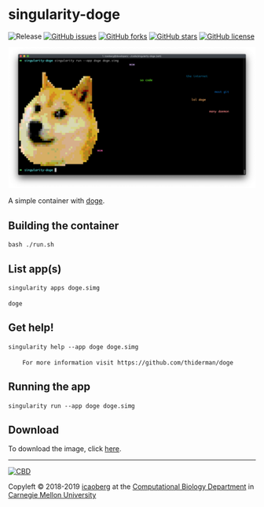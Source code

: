 # singularity-doge
![Release](https://img.shields.io/badge/release-prealpha-red.svg)
[![GitHub issues](https://img.shields.io/github/issues/icaoberg/singularity-doge.svg)](https://github.com/icaoberg/singularity-doge/issues)
[![GitHub forks](https://img.shields.io/github/forks/icaoberg/singularity-doge.svg)](https://github.com/icaoberg/singularity-doge/network)
[![GitHub stars](https://img.shields.io/github/stars/icaoberg/singularity-doge.svg)](https://github.com/icaoberg/singularity-doge/stargazers)
[![GitHub license](https://img.shields.io/badge/license-GPLv3-blue.svg)](https://www.gnu.org/licenses/quick-guide-gplv3.en.html)

![doge](/images/doge.png)

A simple container with [doge](https://github.com/thiderman/doge).

## Building the container
```
bash ./run.sh
```

## List app(s)
```
singularity apps doge.simg                                     

doge
```

## Get help!
```
singularity help --app doge doge.simg

    For more information visit https://github.com/thiderman/doge
```

## Running the app

```
singularity run --app doge doge.simg
```

## Download

To download the image, click [here](https://drive.google.com/open?id=1sMVoqhr7ic_GUVfvnq_RaatywDw8mVJG).

---
[![CBD](http://www.cbd.cmu.edu/wp-content/uploads/2017/07/wordpress-default.png)](http://www.cbd.cmu.edu)

Copyleft © 2018-2019 [icaoberg](http://www.andrew.cmu.edu/~icaoberg) at the [Computational Biology Department](http://www.cbd.cmu.edu) in [Carnegie Mellon University](http://www.cmu.edu)
